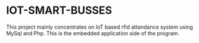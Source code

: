 # IOT-SMART-BUSSES

This project mainly concentrates on IoT based rfid attandance system using MySql and Php. This is the embedded application side of the program.
